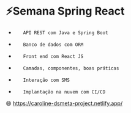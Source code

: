 # ⚡Semana Spring React

-        API REST com Java e Spring Boot
-        Banco de dados com ORM
-        Front end com React JS
-        Camadas, componentes, boas práticas
-        Interação com SMS
-        Implantação na nuvem com CI/CD

😄 https://caroline-dsmeta-project.netlify.app/
